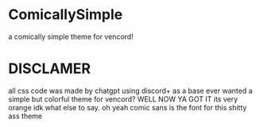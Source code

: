 # ComicallySimple
a comically simple theme for vencord!
# DISCLAMER
all css code was made by chatgpt using discord+ as a base
ever wanted a simple but colorful theme for vencord?
WELL NOW YA GOT IT
its very orange
idk what else to say.
oh yeah comic sans is the font for this shitty ass theme
